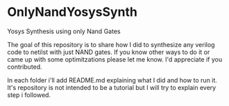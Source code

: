 # OnlyNandYosysSynth
Yosys Synthesis using only Nand Gates

The goal of this repository is to share how I did to synthesize any verilog code to netilst with just NAND gates. If you know other ways to do it or came up with some optimitzations please let me know. I'd appreciate if you contributed.

In each folder i'll add README.md explaining what I did and how to run it. It's repository is not intended to be a tutorial but I will try to explain every step i followed.
